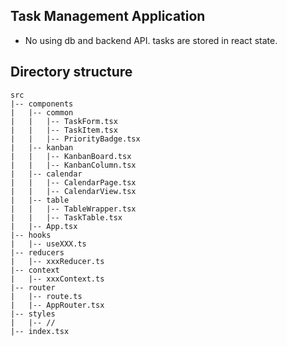 ## Task Management Application
* No using db and backend API. tasks are stored in react state.
## Directory structure
```
src
|-- components
|   |-- common
|   |   |-- TaskForm.tsx
|   |   |-- TaskItem.tsx
|   |   |-- PriorityBadge.tsx
|   |-- kanban
|   |   |-- KanbanBoard.tsx
|   |   |-- KanbanColumn.tsx
|   |-- calendar
|   |   |-- CalendarPage.tsx
|   |   |-- CalendarView.tsx
|   |-- table
|   |   |-- TableWrapper.tsx
|   |   |-- TaskTable.tsx
|   |-- App.tsx
|-- hooks
|   |-- useXXX.ts
|-- reducers
|   |-- xxxReducer.ts
|-- context
|   |-- xxxContext.ts
|-- router
|   |-- route.ts
|   |-- AppRouter.tsx
|-- styles
|   |-- // 
|-- index.tsx

```

